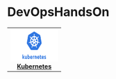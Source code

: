 # DevOpsHandsOn

<center>
<table>
  <tr>
    <td align="center"><a href="topics/kubernetes/README.md"><img src="images\kubernetes.webp"" width="110px;" height="75px;" alt="DevOps" /><br /><b>Kubernetes</b></a></td>
  </tr>
</center>